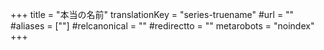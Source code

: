 +++
title = "本当の名前"
translationKey = "series-truename"
#url = ""
#aliases = [""]
#relcanonical = ""
#redirectto = ""
metarobots = "noindex"
+++
